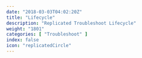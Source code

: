 ```yaml
---
date: "2018-03-03T04:02:20Z"
title: "Lifecycle"
description: "Replicated Troubleshoot Lifecycle"
weight: "1801"
categories: [ "Troubleshoot" ]
index: false
icon: "replicatedCircle"
---
```


